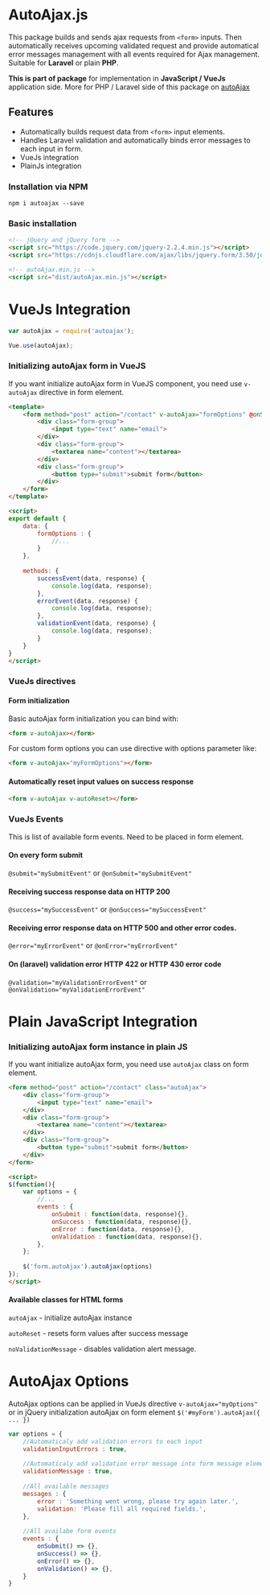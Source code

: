 # AutoAjax.js
This package builds and sends ajax requests from `<form>` inputs. Then automatically receives upcoming validated request and provide automatical error messages management with all events required for Ajax management. Suitable for **Laravel** or plain **PHP**.

**This is part of package** for implementation in **JavaScript / VueJs** application side. More for PHP / Laravel side of this package on [autoAjax](https://github.com/crudadmin/autoajax)

## Features
- Automatically builds request data from `<form>` input elements.
- Handles Laravel validation and automatically binds error messages to each input in form.
- VueJs integration
- PlainJs integration

### Installation via NPM
`npm i autoajax --save`

### Basic installation
```html
<!-- jQuery and jQuery form -->
<script src="https://code.jquery.com/jquery-2.2.4.min.js"></script>
<script src="https://cdnjs.cloudflare.com/ajax/libs/jquery.form/3.50/jquery.form.min.js"></script>

<!-- autoAjax.min.js -->
<script src="dist/autoAjax.min.js"></script>
```

# VueJs Integration
```js
var autoAjax = require('autoajax');

Vue.use(autoAjax);
```

### Initializing autoAjax form in VueJS
If you want initialize autoAjax form in VueJS component, you need use `v-autoAjax` directive in form element.
```html
<template>
    <form method="post" action="/contact" v-autoAjax="formOptions" @onSuccess="successEvent" @onValidation="validationEvent" @onError="errorEvent">
        <div class="form-group">
            <input type="text" name="email">
        </div>
        <div class="form-group">
            <textarea name="content"></textarea>
        </div>
        <div class="form-group">
            <button type="submit">submit form</button>
        </div>
    </form>
</template>

<script>
export default {
    data: {
        formOptions : {
            //...
        }
    },
  
    methods: {
        successEvent(data, response) {
            console.log(data, response);
        },
        errorEvent(data, response) {
            console.log(data, response);
        },
        validationEvent(data, response) {
            console.log(data, response);
        }
    }
}
</script>
```

### VueJs directives
#### Form initialization
Basic autoAjax form initialization you can bind with:
```html
<form v-autoAjax></form>
```

For custom form options you can use directive with options parameter like:
```html
<form v-autoAjax="myFormOptions"></form>
```

#### Automatically reset input values on success response
```html
<form v-autoAjax v-autoReset></form>
```

### VueJs Events
This is list of available form events. Need to be placed in form element.


#### On every form submit
`@submit="mySubmitEvent"` or `@onSubmit="mySubmitEvent"`

#### Receiving success response data on **HTTP 200**
`@success="mySuccessEvent"` or `@onSuccess="mySuccessEvent"`

#### Receiving error response data on **HTTP 500** and other error codes.
`@error="myErrorEvent"` or `@onError="myErrorEvent"`

#### On (laravel) validation error **HTTP 422** or **HTTP 430** error code
`@validation="myValidationErrorEvent"` or `@onValidation="myValidationErrorEvent"`


# Plain JavaScript Integration

### Initializing autoAjax form instance in plain JS
If you want initialize autoAjax form, you need use `autoAjax` class on form element.
```html
<form method="post" action="/contact" class="autoAjax">
    <div class="form-group">
        <input type="text" name="email">
    </div>
    <div class="form-group">
        <textarea name="content"></textarea>
    </div>
    <div class="form-group">
        <button type="submit">submit form</button>
    </div>
</form>

<script>
$(function(){
    var options = {
        //...
        events : {
            onSubmit : function(data, response){},
            onSuccess : function(data, response){},
            onError : function(data, response){},
            onValidation : function(data, response){},
        },
    };
    
    $('form.autoAjax').autoAjax(options)
});
</script>
```

#### Available classes for HTML forms
`autoAjax` - initialize autoAjax instance

`autoReset` - resets form values after success message

`noValidationMessage` - disables validation alert message.

# AutoAjax Options
AutoAjax options can be applied in VueJs directive `v-autoAjax="myOptions"` or in jQuery initialization autoAjax on form element `$('#myForm').autoAjax({ ... })`

```js
var options = {
    //Automaticaly add validation errors to each input
    validationInputErrors : true,
    
    //Automaticaly add validation error message into form message element
    validationMessage : true,
    
    //All available messages
    messages : {
        error : 'Something went wrong, please try again later.',
        validation: 'Please fill all required fields.',
    },
    
    //All availabe form events
    events : {
        onSubmit() => {},
        onSuccess() => {},
        onError() => {},
        onValidation() => {},
    }
}
```
